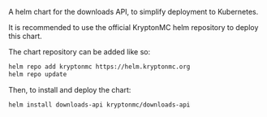 A helm chart for the downloads API, to simplify deployment to Kubernetes.

It is recommended to use the official KryptonMC helm repository to deploy this chart.

The chart repository can be added like so:
```bash
helm repo add kryptonmc https://helm.kryptonmc.org
helm repo update
```

Then, to install and deploy the chart:
```bash
helm install downloads-api kryptonmc/downloads-api
```
